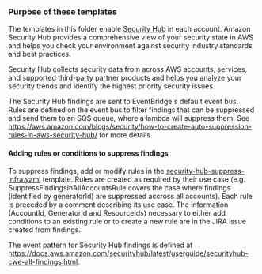 ### Purpose of these templates
The templates in this folder enable
[Security Hub](https://docs.aws.amazon.com/securityhub/latest/userguide/what-is-securityhub.html)
in each account. Amazon Security Hub provides a comprehensive view of your security state in AWS
and helps you check your environment against security industry standards and best practices.

Security Hub collects security data from across AWS accounts, services, and supported third-party
partner products and helps you analyze your security trends and identify the highest priority
security issues.

The Security Hub findings are sent to EventBridge's default event bus. Rules are defined on the event bus
to filter findings that can be suppressed and send them to an SQS queue, where a lambda will suppress them.
See https://aws.amazon.com/blogs/security/how-to-create-auto-suppression-rules-in-aws-security-hub/ for
more details.

#### Adding rules or conditions to suppress findings
To suppress findings, add or modify rules in the [security-hub-suppress-infra.yaml](https://github.com/Sage-Bionetworks-IT/organizations-infra/tree/master/org-formation/075-security-hub/security-hub-suppress-infra.yaml) template. Rules are created as required by their use case (e.g. SuppressFindingsInAllAccountsRule covers the case where findings (identified by generatorId) are suppressed accross all accounts). Each rule is preceded by a comment describing its use case.
The information (AccountId, GeneratorId and ResourceIds) necessary to either add conditions to an existing rule or to create a new rule are in the JIRA issue created from findings.

The event pattern for Security Hub findings is defined at https://docs.aws.amazon.com/securityhub/latest/userguide/securityhub-cwe-all-findings.html.
